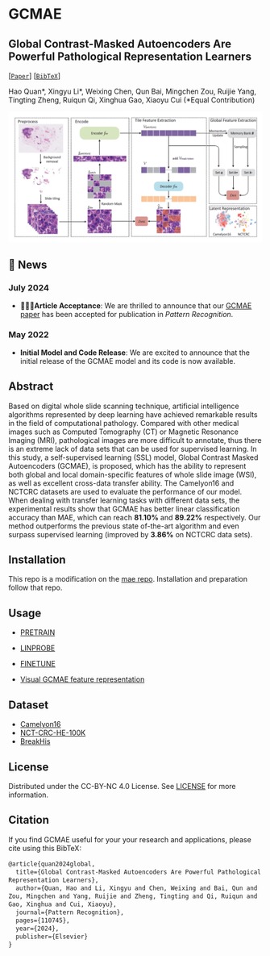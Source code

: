 # GCMAE

## Global Contrast-Masked Autoencoders Are Powerful Pathological Representation Learners

[[`Paper`](https://doi.org/10.1016/j.patcog.2024.110745)] [[`BibTeX`](#Citation)]

Hao Quan*, Xingyu Li*, Weixing Chen, Qun Bai, Mingchen Zou, Ruijie Yang, Tingting Zheng, Ruiqun Qi, Xinghua Gao, Xiaoyu Cui (*Equal Contribution)

<p align="center">
  <img src="./GCMAE.png" width="800">
</p>

## 📢 News

### July 2024
- **🎉🎉🎉Article Acceptance**: We are thrilled to announce that our [GCMAE paper](https://doi.org/10.1016/j.patcog.2024.110745)  has been accepted for publication in *Pattern Recognition*.

### May 2022
- **Initial Model and Code Release**: We are excited to announce that the initial release of the GCMAE model and its code is now available. 


## Abstract
Based on digital whole slide scanning technique, artificial intelligence algorithms represented by deep learning have achieved remarkable results in the field of computational pathology. Compared with other medical images such as Computed Tomography (CT) or Magnetic Resonance Imaging (MRI), pathological images are more difficult to annotate, thus there is an extreme lack of data sets that can be used for supervised learning. In this study, a self-supervised learning (SSL) model, Global Contrast Masked Autoencoders (GCMAE), is proposed, which has the ability to represent both global and local domain-specific features of whole slide image (WSI), as well as excellent cross-data transfer ability. The Camelyon16 and NCTCRC datasets are used to evaluate the performance of our model. When dealing with transfer learning tasks with different data sets, the experimental results show that GCMAE has better linear classification accuracy than MAE, which can reach **81.10%** and **89.22%** respectively. Our method outperforms the previous state of-the-art algorithm and even surpass supervised learning (improved by **3.86%** on NCTCRC data sets).

## Installation
This repo is a modification on the [mae repo](https://github.com/facebookresearch/mae). Installation and preparation follow that repo.

## Usage

* [PRETRAIN](PRETRAIN.md)

* [LINPROBE](LINPROBE.md)

* [FINETUNE](FINETUNE.md)

* [ Visual GCMAE feature representation](VISUAL.md)

## Dataset
  * [Camelyon16](https://pan.baidu.com/s/1N0fqJR9u8yq-y6ZY0mSoUw?pwd=noms)
  * [NCT-CRC-HE-100K](https://zenodo.org/record/1214456)
  * [BreakHis](https://web.inf.ufpr.br/vri/databases/breast-cancer-histopathological-database-breakhis/)

## License
Distributed under the CC-BY-NC 4.0 License. See [LICENSE](LICENSE) for more information.

## Citation
If you find GCMAE useful for your your research and applications, please cite using this BibTeX:

```
@article{quan2024global,
  title={Global Contrast-Masked Autoencoders Are Powerful Pathological Representation Learners},
  author={Quan, Hao and Li, Xingyu and Chen, Weixing and Bai, Qun and Zou, Mingchen and Yang, Ruijie and Zheng, Tingting and Qi, Ruiqun and Gao, Xinghua and Cui, Xiaoyu},
  journal={Pattern Recognition},
  pages={110745},
  year={2024},
  publisher={Elsevier}
}
```

